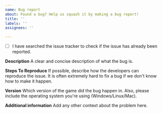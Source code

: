 ```yaml
---
name: Bug report
about: Found a bug? Help us squash it by making a bug report!
title: ''
labels: ''
assignees: ''

---
```


- [ ] I have searched the issue tracker to check if the issue has already been reported.

**Description**
A clear and concise description of what the bug is.

**Steps To Reproduce**
If possible, describe how the developers can reproduce the issue. It is often extremely hard to fix a bug if we don't know how to make it happen.

**Version**
Which version of the game did the bug happen in. Also, please include the operating system you're using (Windows/Linux/Mac).

**Additional information**
Add any other context about the problem here.
